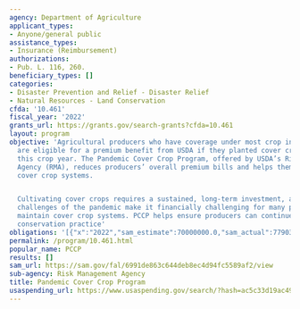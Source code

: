 ```yaml
---
agency: Department of Agriculture
applicant_types:
- Anyone/general public
assistance_types:
- Insurance (Reimbursement)
authorizations:
- Pub. L. 116, 260.
beneficiary_types: []
categories:
- Disaster Prevention and Relief - Disaster Relief
- Natural Resources - Land Conservation
cfda: '10.461'
fiscal_year: '2022'
grants_url: https://grants.gov/search-grants?cfda=10.461
layout: program
objective: 'Agricultural producers who have coverage under most crop insurance policies
  are eligible for a premium benefit from USDA if they planted cover crops during
  this crop year. The Pandemic Cover Crop Program, offered by USDA’s Risk Management
  Agency (RMA), reduces producers’ overall premium bills and helps them maintain their
  cover crop systems.


  Cultivating cover crops requires a sustained, long-term investment, and the economic
  challenges of the pandemic make it financially challenging for many producers to
  maintain cover crop systems. PCCP helps ensure producers can continue this important
  conservation practice'
obligations: '[{"x":"2022","sam_estimate":70000000.0,"sam_actual":77903794.0,"usa_spending_actual":0.0},{"x":"2023","sam_estimate":3388351.0,"sam_actual":0.0,"usa_spending_actual":0.0},{"x":"2024","sam_estimate":0.0,"sam_actual":0.0,"usa_spending_actual":0.0}]'
permalink: /program/10.461.html
popular_name: PCCP
results: []
sam_url: https://sam.gov/fal/6991de863c644deb8ec4d94fc5589af2/view
sub-agency: Risk Management Agency
title: Pandemic Cover Crop Program
usaspending_url: https://www.usaspending.gov/search/?hash=ac5c33d19ac49e7becc4eda671401b02
---
```

